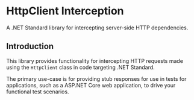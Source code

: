 # HttpClient Interception

A .NET Standard library for intercepting server-side HTTP dependencies.

## Introduction

This library provides functionality for intercepting HTTP requests made using the `HttpClient` class in code targeting .NET Standard.

The primary use-case is for providing stub responses for use in tests for applications, such as a ASP.NET Core web application, to drive your functional test scenarios.
